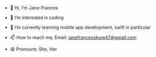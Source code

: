 - 👋 Hi, I’m Jane-Frances
- 👀 I’m interested in coding
- 🌱 I’m currently learning mobile app development, swift in particular
  
- 📫 How to reach me; Email: janefrancesokure47@gmail.com
- 😄 Pronouns: She, Her


<!---
Jane-frances-swift/Jane-frances-swift is a ✨ special ✨ repository because its `README.md` (this file) appears on your GitHub profile.
You can click the Preview link to take a look at your changes.
--->
